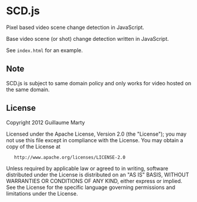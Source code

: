 # SCD.js

Pixel based video scene change detection in JavaScript.

Base video scene (or shot) change detection written in JavaScript.

See `index.html` for an example.

## Note

SCD.js is subject to same domain policy and only works for video hosted on the same domain.

## License

  Copyright 2012 Guillaume Marty

   Licensed under the Apache License, Version 2.0 (the "License");
   you may not use this file except in compliance with the License.
   You may obtain a copy of the License at

       http://www.apache.org/licenses/LICENSE-2.0

   Unless required by applicable law or agreed to in writing, software
   distributed under the License is distributed on an "AS IS" BASIS,
   WITHOUT WARRANTIES OR CONDITIONS OF ANY KIND, either express or implied.
   See the License for the specific language governing permissions and
   limitations under the License.
